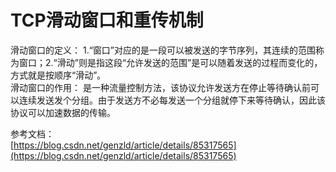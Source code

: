# TCP滑动窗口和重传机制 #

滑动窗口的定义：	1.“窗口”对应的是一段可以被发送的字节序列，其连续的范围称为窗口；2.“滑动”则是指这段“允许发送的范围”是可以随着发送的过程而变化的，方式就是按顺序“滑动”。  
滑动窗口的作用：	是一种流量控制方法，该协议允许发送方在停止等待确认前可以连续发送发个分组。由于发送方不必每发送一个分组就停下来等待确认，因此该协议可以加速数据的传输。

参考文档：  
[https://blog.csdn.net/genzld/article/details/85317565](https://blog.csdn.net/genzld/article/details/85317565)